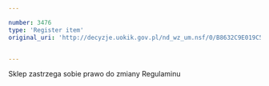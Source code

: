 ```yaml
---

number: 3476
type: 'Register item'
original_uri: 'http://decyzje.uokik.gov.pl/nd_wz_um.nsf/0/B8632C9E019C5512C1257A4D003A9747?OpenDocument'


---
```


Sklep zastrzega sobie prawo do zmiany Regulaminu
